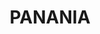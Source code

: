 ---
lastmod: '2025-04-06T06:05:20+00:00'
latitude: -33.964102
layout: suburb
longitude: 150.997836
postcode: '2213'
state: NSW
title: PANANIA
url: /nsw/panania/
---